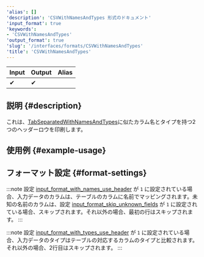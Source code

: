 ```yaml
---
'alias': []
'description': 'CSVWithNamesAndTypes 形式のドキュメント'
'input_format': true
'keywords':
- 'CSVWithNamesAndTypes'
'output_format': true
'slug': '/interfaces/formats/CSVWithNamesAndTypes'
'title': 'CSVWithNamesAndTypes'
---
```




| Input | Output | Alias |
|-------|--------|-------|
| ✔     | ✔      |       |

## 説明 {#description}

これは、[TabSeparatedWithNamesAndTypes](../formats/TabSeparatedWithNamesAndTypes)に似たカラム名とタイプを持つ2つのヘッダーロウを印刷します。

## 使用例 {#example-usage}

## フォーマット設定 {#format-settings}

:::note
設定 [input_format_with_names_use_header](/operations/settings/settings-formats.md/#input_format_with_names_use_header) が `1` に設定されている場合、入力データのカラムは、テーブルのカラムに名前でマッピングされます。未知の名前のカラムは、設定 [input_format_skip_unknown_fields](../../../operations/settings/settings-formats.md/#input_format_skip_unknown_fields) が `1` に設定されている場合、スキップされます。それ以外の場合、最初の行はスキップされます。
:::

:::note
設定 [input_format_with_types_use_header](../../../operations/settings/settings-formats.md/#input_format_with_types_use_header) が `1` に設定されている場合、入力データのタイプはテーブルの対応するカラムのタイプと比較されます。それ以外の場合、2行目はスキップされます。
:::
